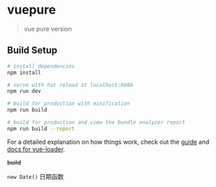 # vuepure

> vue pure version

## Build Setup

``` bash
# install dependencies
npm install

# serve with hot reload at localhost:8080
npm run dev

# build for production with minification
npm run build

# build for production and view the bundle analyzer report
npm run build --report
```

For a detailed explanation on how things work, check out the [guide](http://vuejs-templates.github.io/webpack/) and [docs for vue-loader](http://vuejs.github.io/vue-loader).

[^注释说明]:菜鸟教程 -- 学的不仅是技术，更是梦想！！！

~~build~~

`new Date()` 日期函数
